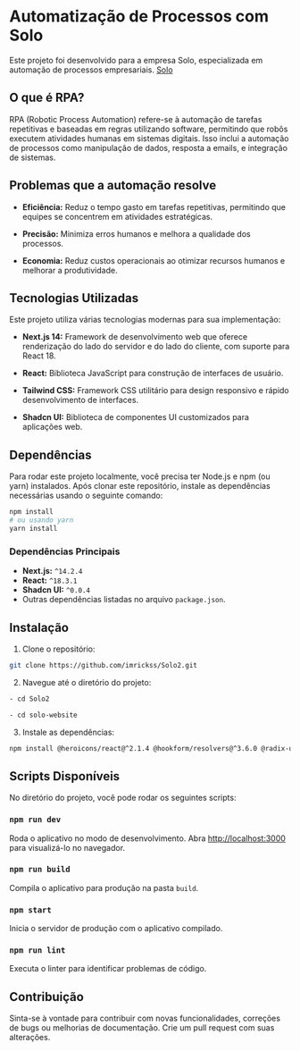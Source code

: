 # Automatização de Processos com Solo

Este projeto foi desenvolvido para a empresa Solo, especializada em automação de processos empresariais.
[Solo](https://solo-website-nextjs-14-kutx.vercel.app/)

## O que é RPA?

RPA (Robotic Process Automation) refere-se à automação de tarefas repetitivas e baseadas em regras utilizando software, permitindo que robôs executem atividades humanas em sistemas digitais. Isso inclui a automação de processos como manipulação de dados, resposta a emails, e integração de sistemas.

## Problemas que a automação resolve

- **Eficiência:** Reduz o tempo gasto em tarefas repetitivas, permitindo que equipes se concentrem em atividades estratégicas.
  
- **Precisão:** Minimiza erros humanos e melhora a qualidade dos processos.
  
- **Economia:** Reduz custos operacionais ao otimizar recursos humanos e melhorar a produtividade.

## Tecnologias Utilizadas

Este projeto utiliza várias tecnologias modernas para sua implementação:

- **Next.js 14:** Framework de desenvolvimento web que oferece renderização do lado do servidor e do lado do cliente, com suporte para React 18.
  
- **React:** Biblioteca JavaScript para construção de interfaces de usuário.
  
- **Tailwind CSS:** Framework CSS utilitário para design responsivo e rápido desenvolvimento de interfaces.
  
- **Shadcn UI:** Biblioteca de componentes UI customizados para aplicações web.

## Dependências

Para rodar este projeto localmente, você precisa ter Node.js e npm (ou yarn) instalados. Após clonar este repositório, instale as dependências necessárias usando o seguinte comando:

```bash
npm install
# ou usando yarn
yarn install
```

### Dependências Principais

- **Next.js:** `^14.2.4`
- **React:** `^18.3.1`
- **Shadcn UI:** `^0.0.4`
- Outras dependências listadas no arquivo `package.json`.

## Instalação

1. Clone o repositório:

```bash
git clone https://github.com/imrickss/Solo2.git
```

2. Navegue até o diretório do projeto:
   
```bash
- cd Solo2
```

```bash
- cd solo-website
```

3. Instale as dependências:
   
```bash
npm install @heroicons/react@^2.1.4 @hookform/resolvers@^3.6.0 @radix-ui/react-avatar@^1.1.0 @radix-ui/react-hover-card@^1.1.1 @radix-ui/react-label@^2.1.0 @radix-ui/react-slot@^1.1.0 @radix-ui/react-tabs@^1.1.0 @radix-ui/react-toast@^1.2.1 @radix-ui/react-tooltip@^1.1.0 @shadcn/ui@^0.0.4 axios@^1.7.2 class-variance-authority@^0.7.0 clsx@^2.1.1 dotenv@^16.4.5 lucide-react@^0.394.0 next@^14.2.4 nodemailer@^6.9.14 react@^18.3.1 react-dom@^18.3.1 react-hook-form@^7.52.0 react-icons@^5.2.1 tailwind-merge@^2.3.0 tailwindcss-animate@^1.0.7 zod@^3.23.8 @types/node@^20.14.7 @types/react@^18.3.3 @types/react-dom@^18.3.0 eslint@^8.57.0 eslint-config-next@^14.2.4 postcss@^8.4.38 tailwindcss@^3.4.4 typescript@^5.5.2
```

## Scripts Disponíveis

No diretório do projeto, você pode rodar os seguintes scripts:

### `npm run dev`

Roda o aplicativo no modo de desenvolvimento. Abra [http://localhost:3000](http://localhost:3000) para visualizá-lo no navegador.

### `npm run build`

Compila o aplicativo para produção na pasta `build`.

### `npm start`

Inicia o servidor de produção com o aplicativo compilado.

### `npm run lint`

Executa o linter para identificar problemas de código.

## Contribuição

Sinta-se à vontade para contribuir com novas funcionalidades, correções de bugs ou melhorias de documentação. Crie um pull request com suas alterações.



